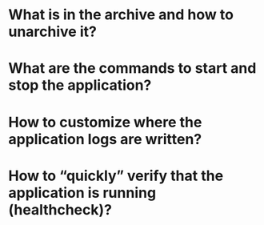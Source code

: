# What is in the archive and how to unarchive it?
# What are the commands to start and stop the application?
# How to customize where the application logs are written?
# How to “quickly” verify that the application is running (healthcheck)?